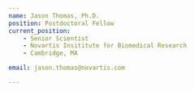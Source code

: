```yaml
---
name: Jason Thomas, Ph.D.
position: Postdoctoral Fellow
current_position:
    - Senior Scientist
    - Novartis Insititute for Biomedical Research
    - Cambridge, MA

email: jason.thomas@novartis.com

---
```

